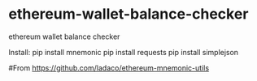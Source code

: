 # ethereum-wallet-balance-checker
ethereum wallet balance checker

Install:
pip install mnemonic
pip install requests
pip install simplejson

#From
https://github.com/ladaco/ethereum-mnemonic-utils
